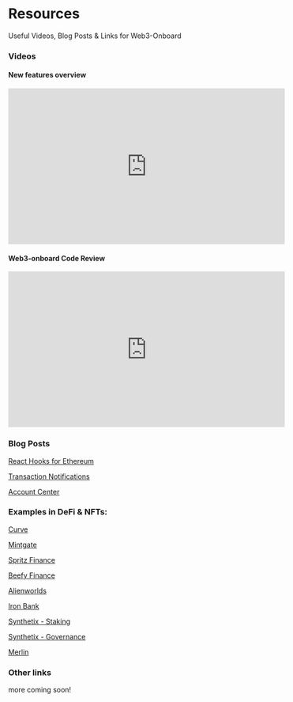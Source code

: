 <script>
    import walletModal from '$lib/assets/connect-wallet-modal.png'
</script>

# Resources

Useful Videos, Blog Posts & Links for Web3-Onboard

### Videos

#### New features overview

<iframe width="560" height="315" src="https://www.youtube.com/embed/SAc957kwWLs?controls=0" title="New features overview" frameborder="0" allow="accelerometer; autoplay; clipboard-write; encrypted-media; gyroscope; picture-in-picture" allowfullscreen></iframe>

#### Web3-onboard Code Review

<iframe width="560" height="315" src="https://www.youtube.com/embed/UTNVa5wmaDo?controls=0" title="web3-onboard Code Review" frameborder="0" allow="accelerometer; autoplay; clipboard-write; encrypted-media; gyroscope; picture-in-picture" allowfullscreen></iframe>

### Blog Posts

[React Hooks for Ethereum](https://www.blocknative.com/blog/react-hooks-ethereum)

[Transaction Notifications](https://www.blocknative.com/blog/add-transaction-notifications-to-dapp)

[Account Center](https://www.blocknative.com/blog/multichain-and-multiwallet-account-management-on-your-dapp-with-account-center)

### Examples in DeFi & NFTs:

[Curve](https://www.curve.fi)

[Mintgate](https://app.mintgate.io/login)

[Spritz Finance](https://www.spritz.finance)

[Beefy Finance](https://app.beefy.com)

[Alienworlds](https://alienworlds.io/)

[Iron Bank](https://app.ib.xyz/)

[Synthetix - Staking](https://staking.synthetix.io)

[Synthetix - Governance](https://governance.synthetix.io/)

[Merlin](https://merlin.valktech.io/)

### Other links

more coming soon!
